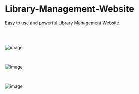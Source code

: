 # Library-Management-Website
Easy to use and powerful Library Management Website

<br>
<br>

![image](https://user-images.githubusercontent.com/64565872/192505086-5da5e164-fe9b-4c55-abad-4b3e28910157.png)

<br>

![image](https://user-images.githubusercontent.com/64565872/192505194-19ff01af-bad2-47df-b6d2-168da53ccdd2.png)


<br>

![image](https://user-images.githubusercontent.com/64565872/192505304-fce546b4-0ce5-4d1f-b19e-9b63df9ca334.png)
